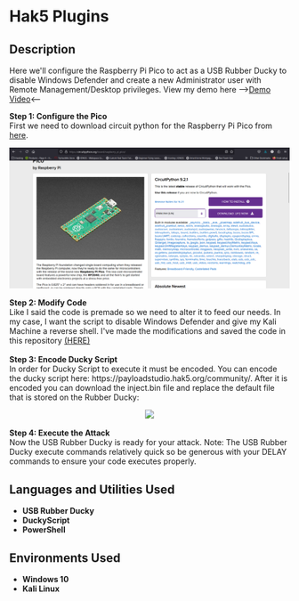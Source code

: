 <h1>Hak5 Plugins</h1>

<h2>Description</h2>
Here we'll configure the Raspberry Pi Pico to act as a USB Rubber Ducky to disable Windows Defender and create a new Administrator user with Remote Management/Desktop privileges. View my demo here --><a href="">Demo Video</a><--<br />

<b>Step 1: Configure the Pico</b><br/>
First we need to download circuit python for the Raspberry Pi Pico from <a href="https://circuitpython.org/board/raspberry_pi_pico">here</a>. 
<p align="center">
  <img src="./imgs/circuit_py.png"/>
</p>
<b>Step 2: Modify Code</b><br/>
Like I said the code is premade so we need to alter it to feed our needs. In my case, I want the script to disable Windows Defender and give my Kali Machine a reverse shell. I've made the modifications and saved the code in this repository <a href="./Disable_AV_RevShell.txt">(HERE)</a><br/><br/>
<b>Step 3: Encode Ducky Script</b><br/>
In order for Ducky Script to execute it must be encoded. You can encode the ducky script here: https://payloadstudio.hak5.org/community/. After it is encoded you can download the inject.bin file and replace the default file that is stored on the Rubber Ducky:
<p align="center">
  <img src="./imgs/encoder.png"/>
</p>
<b>Step 4: Execute the Attack</b><br/>
Now the USB Rubber Ducky is ready for your attack. Note: The USB Rubber Ducky execute commands relatively quick so be generous with your DELAY commands to ensure your code executes properly.



<h2>Languages and Utilities Used</h2>
 
- <b>USB Rubber Ducky</b>
- <b>DuckyScript</b>
- <b>PowerShell</b>

<h2>Environments Used </h2>

- <b>Windows 10</b>
- <b>Kali Linux</b>


<!--
 ```diff
- text in red
+ text in green
! text in orange
# text in gray
@@ text in purple (and bold)@@
```
--!>
